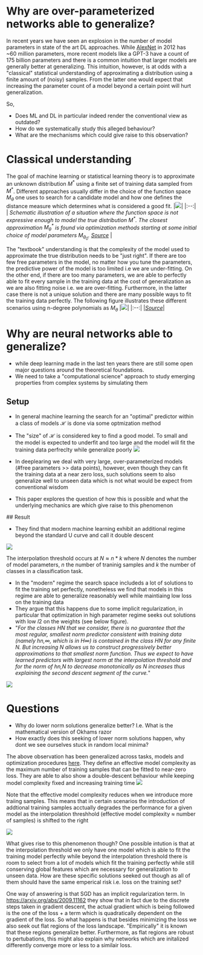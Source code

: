 
# Why are over-parameterized networks able to generalize?

In recent years we have seen an explosion in the number of model parameters in state of the art DL approaches. While [AlexNet](https://papers.nips.cc/paper/2012/file/c399862d3b9d6b76c8436e924a68c45b-Paper.pdf) in 2012 has ~60 million parameters, more recent models like a GPT-3 have a count of 175 billion parameters and there is a common intuition that larger models are generally better at generalizing. This intuition, however, is at odds with a "classical" statistical understanding of approximating a distribution using a finite amount of (noisy) samples. From the latter one would expect that increasing the parameter count of a model beyond a certain point will hurt generalization. 

So,
* Does ML and DL in particular indeed render the conventional view as outdated?
* How do we systematically study this alleged behaviour?
* What are the mechanisms which could give raise to this observation?

# Classical understanding
The goal of machine learning or statistical learning theory is to approximate an unknown distribution $M^*$ using a finite set of training data sampled from $M^*$. Different approaches usually differ in the choice of the function space $M_{\theta}$ one uses to search for a candidate model and how one defines the distance measure which determines what is considered a good fit.
|![](2022-09-30-11-59-12.png)|
|:--:| 
| *Schematic illustration of a situation where the function space is not expressive enough to model the true distribution $M^*$. The closest approximation $M^*_{\theta}$ is found via optimization methods starting at some initial choice of model parameters $M_{\theta_0}$. [Source](https://mml-book.github.io/)* |

The "textbook" understanding is that the complexity of the model used to approximate the true distribution needs to be "just right". If there are too few free parameters in the model, no matter how you tune the parameters, the predictive power of the model is too limited i.e we are under-fitting. On the other end, if there are too many parameters, we are able to perfectly able to fit every sample in the training data at the cost of generalization as we are also fitting noise i.e. we are over-fitting. Furthermore, in the latter case there is not a unique solution and there are many possible ways to fit the training data perfectly. 
The following figure illustrates these different scenarios using n-degree polynomials as $M_{\theta}$ 
|![](2022-09-30-19-28-09.png)|
|:--:|
|*[Source](https://mml-book.github.io/)*|

# Why are neural networks able to generalize?
* while deep learning made in the last ten years there are still some open major questions around the theoretical foundations. 
* We need to take a "computational science" approach to study emerging properties from complex systems by simulating them
## Setup
* In general machine learning the search for an "optimal" predictor within a class of models $\mathcal{H}$ is done via some optmization method
* The "size" of $\mathcal{H}$ is considered key to find a good model. To small and the model is expected to underfit and too large and the model will fit the training data perfreclty while generalize poorly
![](2022-09-25-11-16-33.png)

* In deeplearing we deal with very large, over-parameterized models (#free parameters >> data points), however, even though they can fit the  training data at a near zero loss, such solutions seem to also generalize well to unseen data which is not what would be expect from conventional wisdom
* This paper explores the question of how this is possible and what the underlying mechanics are which give raise to this phenomenon

## Result
* They find that modern machine learning exhibit an additional regime beyond the standard U curve and call it double descent

![](2022-09-25-11-17-02.png)

The interpolation threshold occurs at $N \approx n*k$ where $N$ denotes the number of model parameters, $n$ the number of traninig samples and $k$ the number of classes in a classification task.
* In the "modern" regime the search space includeds a lot of solutions to fit the training set perfectly, nonetheless we find that models in this regime are able to generalize reasonably well while maintiaing low loss on the training data
* They argue that this happens due to some implicit regularization, in particular that optimization in high parameter regime seeks out solutions with low $l2$ on the weights (see below figure).
* "*For the classes HN that we consider, there is no guarantee that the most regular, smallest norm predictor consistent with training data (namely hn,∞, which is in H∞) is contained in the class HN for any finite N. But increasing N allows us to construct progressively better approximations to that smallest norm function. Thus we expect to have learned predictors with largest norm at the interpolation threshold and for the norm of hn,N to decrease monotonically as N increases thus explaining the second descent segment of the curve.*"

![](2022-09-25-11-21-40.png)

# Questions
* Why do lower norm solutions generalize better? I.e. What is the mathematical version of Okhams razor
* How exactly does this seeking of lower norm solutions happen, why dont we see ourselves stuck in random local minima?

The above observation has been generalized across tasks, models and optimization procedures [here](https://arxiv.org/pdf/1912.02292.pdf). They define an effective model complexity as the maximum number of training samples that can be fitted to near-zero loss. They are able to also show a double-descent behaviour while keeping model complexity fixed and increasing training time
![](2022-09-26-14-45-00.png)

Note that the effective model complexity reduces when we introduce more traiing samples. This means that in certain scenarios the introduction of addtional training samples acctually degrades the performance for a given model as the interpolation threshhold (effective model complexity $\approx$ number of samples) is shifted to the right

![](2022-09-26-15-13-39.png)

What gives rise to this phenomenon though? One possible intution is that at the interpolation threshold we only have one model which is able to fit the training model perfectly while beyond the interpolation threshold there is room to select from a lot of models which fit the training perfectly while still conserving global features which are necessary for generalization to unseen data. How are these specific solutions seeked out though as all of them should have the same emperical risk i.e. loss on the training set?

One way of answering is that SGD has an implicit regularization term. In https://arxiv.org/abs/2009.11162 they show that in fact due to the discrete steps taken in gradient descent, the actual gradient which is being followed is the one of the loss + a term which is quadratically dependent on the gradient of the loss. So what happens is that besides minimizing the loss we also seek out flat regions of the loss landscape. "Empirically" it is known that these regions generalize better. Furthermore, as flat regions are robust to pertubations, this might also explain why networks which are initalized differently converge more or less to a similair loss.

